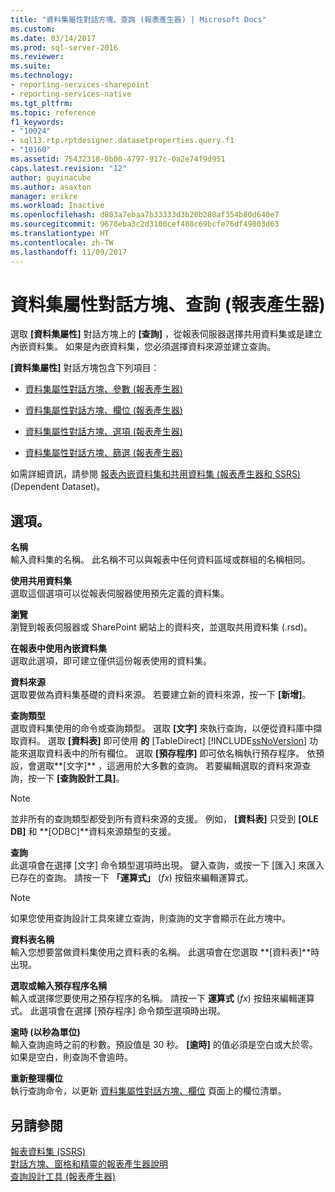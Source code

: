 ```yaml
---
title: "資料集屬性對話方塊、查詢 (報表產生器) | Microsoft Docs"
ms.custom: 
ms.date: 03/14/2017
ms.prod: sql-server-2016
ms.reviewer: 
ms.suite: 
ms.technology:
- reporting-services-sharepoint
- reporting-services-native
ms.tgt_pltfrm: 
ms.topic: reference
f1_keywords:
- "10024"
- sql13.rtp.rptdesigner.datasetproperties.query.f1
- "10160"
ms.assetid: 75432318-0b00-4797-917c-0a2e74f9d951
caps.latest.revision: "12"
author: guyinacube
ms.author: asaxton
manager: erikre
ms.workload: Inactive
ms.openlocfilehash: d803a7ebaa7b33333d3b20b280af354b80d640e7
ms.sourcegitcommit: 9678eba3c2d3100cef408c69bcfe76df49803d63
ms.translationtype: HT
ms.contentlocale: zh-TW
ms.lasthandoff: 11/09/2017
---
```

# <a name="dataset-properties-dialog-box-query-report-builder"></a>資料集屬性對話方塊、查詢 (報表產生器)
  選取 **[資料集屬性]** 對話方塊上的 **[查詢]** ，從報表伺服器選擇共用資料集或是建立內嵌資料集。 如果是內嵌資料集，您必須選擇資料來源並建立查詢。  
  
 **[資料集屬性]** 對話方塊包含下列項目：  
  
-   [資料集屬性對話方塊、參數 &#40;報表產生器&#41;](http://msdn.microsoft.com/library/3a0672ad-c969-455b-b952-585164ce1dda)  
  
-   [資料集屬性對話方塊、欄位 &#40;報表產生器&#41;](http://msdn.microsoft.com/library/75c7e54a-3d20-4c9a-88da-ab36dce2ce42)  
  
-   [資料集屬性對話方塊、選項 &#40;報表產生器&#41;](../../reporting-services/report-data/dataset-properties-dialog-box-options-report-builder.md)  
  
-   [資料集屬性對話方塊、篩選 &#40;報表產生器&#41;](http://msdn.microsoft.com/library/933a6f44-4eb7-4e73-9c40-ac0fd17b23d3)  
  
 如需詳細資訊，請參閱 [報表內嵌資料集和共用資料集 &#40;報表產生器和 SSRS&#41;](../../reporting-services/report-data/report-embedded-datasets-and-shared-datasets-report-builder-and-ssrs.md)(Dependent Dataset)。  
  
## <a name="options"></a>選項。  
 **名稱**  
 輸入資料集的名稱。 此名稱不可以與報表中任何資料區域或群組的名稱相同。  
  
 **使用共用資料集**  
 選取這個選項可以從報表伺服器使用預先定義的資料集。  
  
 **瀏覽**  
 瀏覽到報表伺服器或 SharePoint 網站上的資料夾，並選取共用資料集 (.rsd)。  
  
 **在報表中使用內嵌資料集**  
 選取此選項，即可建立僅供這份報表使用的資料集。  
  
 **資料來源**  
 選取要做為資料集基礎的資料來源。 若要建立新的資料來源，按一下 **[新增]**。  
  
 **查詢類型**  
 選取資料集使用的命令或查詢類型。 選取 **[文字]** 來執行查詢，以便從資料庫中擷取資料。 選取 **[資料表]** 即可使用 **的** [TableDirect] [!INCLUDE[ssNoVersion](../../includes/ssnoversion-md.md)] 功能來選取資料表中的所有欄位。 選取 **[預存程序]** 即可依名稱執行預存程序。 依預設，會選取**[文字]** ，這適用於大多數的查詢。 若要編輯選取的資料來源查詢，按一下 **[查詢設計工具]**。  
  
> [!NOTE]  
>  並非所有的查詢類型都受到所有資料來源的支援。 例如， **[資料表]** 只受到 **[OLE DB]** 和 **[ODBC]**資料來源類型的支援。  
  
 **查詢**  
 此選項會在選擇 [文字] 命令類型選項時出現。 鍵入查詢，或按一下 [匯入] 來匯入已存在的查詢。 請按一下 **「運算式」** (*fx*) 按鈕來編輯運算式。  
  
> [!NOTE]  
>  如果您使用查詢設計工具來建立查詢，則查詢的文字會顯示在此方塊中。  
  
 **資料表名稱**  
 輸入您想要當做資料集使用之資料表的名稱。 此選項會在您選取 **[資料表]**時出現。  
  
 **選取或輸入預存程序名稱**  
 輸入或選擇您要使用之預存程序的名稱。 請按一下 **運算式** (*fx*) 按鈕來編輯運算式。 此選項會在選擇 [預存程序] 命令類型選項時出現。  
  
 **逾時 (以秒為單位)**  
 輸入查詢逾時之前的秒數。預設值是 30 秒。 **[逾時]** 的值必須是空白或大於零。 如果是空白，則查詢不會逾時。  
  
 **重新整理欄位**  
 執行查詢命令，以更新 [資料集屬性對話方塊、欄位](http://msdn.microsoft.com/library/75c7e54a-3d20-4c9a-88da-ab36dce2ce42) 頁面上的欄位清單。  
  
## <a name="see-also"></a>另請參閱  
 [報表資料集 &#40;SSRS&#41;](../../reporting-services/report-data/report-datasets-ssrs.md)   
 [對話方塊、窗格和精靈的報表產生器說明](http://msdn.microsoft.com/en-us/2da24891-0b6d-4d3c-8b18-81b98752642f)   
 [查詢設計工具 &#40;報表產生器&#41;](http://msdn.microsoft.com/library/553f0d4e-8b1d-4148-9321-8b41a1e8e1b9)  
  
  
